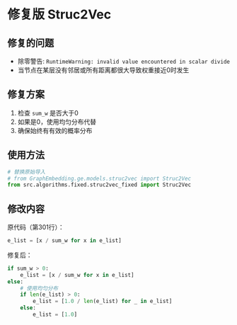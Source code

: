# 修复版 Struc2Vec

## 修复的问题
- 除零警告: `RuntimeWarning: invalid value encountered in scalar divide`
- 当节点在某层没有邻居或所有距离都很大导致权重接近0时发生

## 修复方案
1. 检查 `sum_w` 是否大于0
2. 如果是0，使用均匀分布代替
3. 确保始终有有效的概率分布

## 使用方法
```python
# 替换原始导入
# from GraphEmbedding.ge.models.struc2vec import Struc2Vec
from src.algorithms.fixed.struc2vec_fixed import Struc2Vec
```

## 修改内容
原代码（第301行）：
```python
e_list = [x / sum_w for x in e_list]
```

修复后：
```python
if sum_w > 0:
    e_list = [x / sum_w for x in e_list]
else:
    # 使用均匀分布
    if len(e_list) > 0:
        e_list = [1.0 / len(e_list) for _ in e_list]
    else:
        e_list = [1.0]
```
